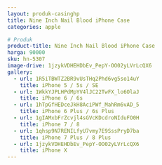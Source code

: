 ```yaml
---
layout: produk-casinghp
title: Nine Inch Nail Blood iPhone Case
categories: apple

# Produk
product-title: Nine Inch Nail Blood iPhone Case
harga: 90000
sku: hn-5307
image-drive: 1jzykVDHEHDbEv_PepY-OO02yLVrLcQX6
gallery:
  - url: 1R5iTBWTZ2BR9vUsTHq2Phd6vg5so14uY
    title: iPhone 5 / 5s / SE
  - url: 1WkkYJPLHPdMpYV4lJC22TwFX_lo6OlaJ
    title: iPhone 6 / 6s
  - url: 1hTpGfHEDceJkH8AciPWf_MahRm6vAD_5
    title: iPhone 6 Plus / 6s Plus
  - url: 1gIAMxbFrZcvjl4sGVcKDcdroNIduFO0H
    title: iPhone 7 / 8
  - url: 1qhsp9N7RENILfyU7vmy7E9SssPryD7ba
    title: iPhone 7 Plus / 8 Plus
  - url: 1jzykVDHEHDbEv_PepY-OO02yLVrLcQX6
    title: iPhone X
---
```

